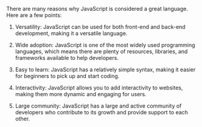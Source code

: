  There are many reasons why JavaScript is considered a great language. Here are a few points:

1. Versatility: JavaScript can be used for both front-end and back-end development, making it a versatile language.

2. Wide adoption: JavaScript is one of the most widely used programming languages, which means there are plenty of resources, libraries, and frameworks available to help developers.

3. Easy to learn: JavaScript has a relatively simple syntax, making it easier for beginners to pick up and start coding.

4. Interactivity: JavaScript allows you to add interactivity to websites, making them more dynamic and engaging for users.

5. Large community: JavaScript has a large and active community of developers who contribute to its growth and provide support to each other.
